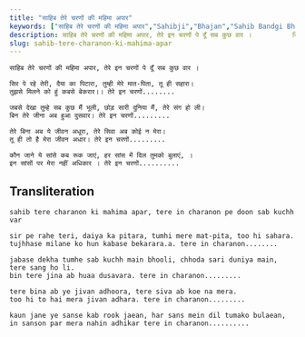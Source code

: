 ```yaml
---
title: "साहिब तेरे चरणों की महिमा अपार"
keywords: ["साहिब तेरे चरणों की महिमा अपार","Sahibji","Bhajan","Sahib Bandgi Bhajan","Sant Kabir Bhajan","bhajan lyrics","साहिब बंदगी भजन","भजन"]
description: साहिब तेरे चरणों की महिमा अपार, तेरे इन चरणों पे दूँ सब कुछ वार ।          सिर पे रहे तेरी, दैया का पिटारा, तुम्ही मेरे मात-पिता, तू ही सहारा।
slug: sahib-tere-charanon-ki-mahima-apar
---
```


  
    साहिब तेरे चरणों की महिमा अपार, तेरे इन चरणों पे दूँ सब कुछ वार ।  
  
    सिर पे रहे तेरी, दैया का पिटारा, तुम्ही मेरे मात-पिता, तू ही सहारा।  
    तुझसे मिलने को हुं कबसे बेकरार।। तेरे इन चरणों........  
  
    जबसे देखा तुम्हे सब कुछ मैं भूली, छोड़ सारी दुनिया मैं, तेरे संग हो ली।  
    बिन तेरे जीना अब हुआ दुसवार। तेरे इन चरणों.........  
  
    तेरे बिना अब ये जीवन अधूरा, तेरे सिवा अब कोई न मेरा।  
    तू ही तो है मेरा जीवन अधार। तेरे इन चरणों.........  
  
    कौन जाने ये सांसे कब रूक जाएं, हर सांस में दिल तुमको बुलाएं, ।  
    इन सांसों पर मेरा नहीं अधिकार । तेरे इन चरणों..........  


## Transliteration

  
    sahib tere charanon ki mahima apar, tere in charanon pe doon sab kuchh var  
  
    sir pe rahe teri, daiya ka pitara, tumhi mere mat-pita, too hi sahara.  
    tujhhase milane ko hun kabase bekarara.a. tere in charanon........  
  
    jabase dekha tumhe sab kuchh main bhooli, chhoda sari duniya main, tere sang ho li.  
    bin tere jina ab huaa dusavara. tere in charanon.........  
  
    tere bina ab ye jivan adhoora, tere siva ab koe na mera.  
    too hi to hai mera jivan adhara. tere in charanon.........  
  
    kaun jane ye sanse kab rook jaean, har sans mein dil tumako bulaean,  
    in sanson par mera nahin adhikar tere in charanon..........  

  